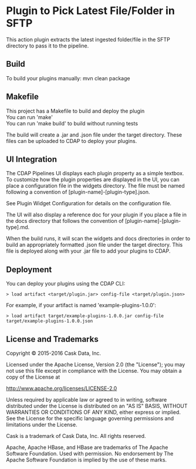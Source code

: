 # Plugin to Pick Latest File/Folder in SFTP

This action plugin extracts the latest ingested folder/file in the SFTP directory to pass it to the pipeline. 

## Build
To build your plugins manually:
mvn clean package

## Makefile</BR>
This project has a Makefile to build and deploy the plugin </BR>
You can run 'make'</BR>
You can run 'make build' to build without running tests</BR>

The build will create a .jar and .json file under the target directory. These files can be uploaded to CDAP to deploy your plugins.

## UI Integration
The CDAP Pipelines UI displays each plugin property as a simple textbox. To customize how the plugin properties are displayed in the UI, you can place a configuration file in the widgets directory. The file must be named following a convention of [plugin-name]-[plugin-type].json.

See Plugin Widget Configuration for details on the configuration file.

The UI will also display a reference doc for your plugin if you place a file in the docs directory that follows the convention of [plugin-name]-[plugin-type].md.

When the build runs, it will scan the widgets and docs directories in order to build an appropriately formatted .json file under the target directory. This file is deployed along with your .jar file to add your plugins to CDAP.

## Deployment

You can deploy your plugins using the CDAP CLI:

    > load artifact <target/plugin.jar> config-file <target/plugin.json>

For example, if your artifact is named 'example-plugins-1.0.0':

    > load artifact target/example-plugins-1.0.0.jar config-file target/example-plugins-1.0.0.json

## License and Trademarks

Copyright © 2015-2016 Cask Data, Inc.

Licensed under the Apache License, Version 2.0 (the "License"); you may not use this file except
in compliance with the License. You may obtain a copy of the License at

http://www.apache.org/licenses/LICENSE-2.0

Unless required by applicable law or agreed to in writing, software distributed under the
License is distributed on an "AS IS" BASIS, WITHOUT WARRANTIES OR CONDITIONS OF ANY KIND,
either express or implied. See the License for the specific language governing permissions
and limitations under the License.

Cask is a trademark of Cask Data, Inc. All rights reserved.

Apache, Apache HBase, and HBase are trademarks of The Apache Software Foundation. Used with
permission. No endorsement by The Apache Software Foundation is implied by the use of these marks.
